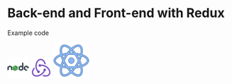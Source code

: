 # Back-end and Front-end with Redux
Example code

![Redux](https://github.com/site50/b_e_redux/blob/main/icons8-nodejs-48.png)
![Redux](https://github.com/site50/b_e_redux/blob/main/icons8-redux-48.png)
![Redux](https://github.com/site50/b_e_redux/blob/main/icons8-%D1%80%D0%B5%D0%B0%D0%BA%D1%86%D0%B8%D1%8F-80.png)
